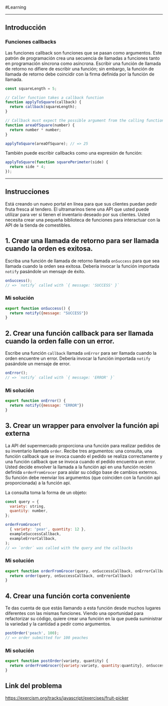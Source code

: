 #Learning 
___
## Introducción 
### Funciones callbacks

Las funciones callback son funciones que se pasan como argumentos. Este patrón de programación crea una secuencia de llamadas a funciones tanto en programación síncrona como asíncrona. Escribir una función de llamada de retorno no difiere de escribir una función; sin embargo, la función de llamada de retorno debe coincidir con la firma definida por la función de llamada.

```js
const squareLength = 5;

// Caller function takes a callback function
function applyToSquare(callback) {
  return callback(squareLength);
}

// Callback must expect the possible argument from the calling function
function areaOfSquare(number) {
  return number * number;
}

applyToSquare(areaOfSquare); // => 25
```

También puede escribir callbacks como una expresión de función:

```js
applyToSquare(function squarePerimeter(side) {
  return side * 4;
});
```
___
## Instrucciones 

Está creando un nuevo portal en línea para que sus clientes puedan pedir fruta fresca al tendero. El ultramarinos tiene una API que usted puede utilizar para ver si tienen el inventario deseado por sus clientes. Usted necesita crear una pequeña biblioteca de funciones para interactuar con la API de la tienda de comestibles.
## 1. Crear una llamada de retorno para ser llamada cuando la orden es exitosa.  

Escriba una función de llamada de retorno llamada `onSuccess` para que sea llamada cuando la orden sea exitosa. Debería invocar la función importada `notify` pasándole un mensaje de éxito.

```js
onSuccess();
// => `notify` called with `{ message: 'SUCCESS' }`
```
### Mi solución

```js
export function onSuccess() {
  return notify({message: "SUCCESS"})
}
```
## 2. Crear una función callback para ser llamada cuando la orden falle con un error.  

Escribe una función `callback` llamada `onError` para ser llamada cuando la orden encuentre un error. Debería invocar la función importada `notify` pasándole un mensaje de error.

```js
onError();
// => `notify` called with `{ message: 'ERROR' }`
```
### Mi solución

```js
export function onError() {
  return notify({message: "ERROR"})
}
```
## 3. Crear un wrapper para envolver la función api externa  

La API del supermercado proporciona una función para realizar pedidos de su inventario llamada `order`. Recibe tres argumentos: una consulta, una función callback que se invoca cuando el pedido se realiza correctamente y una función callback que se invoca cuando el pedido encuentra un error. Usted decide envolver la llamada a la función api en una función recién definida `orderFromGrocer` para aislar su código base de cambios externos. Su función debe reenviar los argumentos (que coinciden con la función api proporcionada) a la función api.  
  
La consulta toma la forma de un objeto:

```js
const query = {
  variety: string,
  quantity: number,
};
```

```js
orderFromGrocer(
  { variety: 'pear', quantity: 12 },
  exampleSuccessCallback,
  exampleErrorCallback,
);
// => `order` was called with the query and the callbacks
```
### Mi solución

```js
export function orderFromGrocer(query, onSuccessCallback, onErrorCallback) {
  return order(query, onSuccessCallback, onErrorCallback)
}
```
## 4. Crear una función corta conveniente  

Te das cuenta de que estás llamando a esta función desde muchos lugares diferentes con las mismas funciones. Viendo una oportunidad para refactorizar su código, quiere crear una función en la que pueda suministrar la variedad y la cantidad a pedir como argumentos.

```js
postOrder('peach', 100);
// => order submitted for 100 peaches
```
### Mi solución

```js
export function postOrder(variety, quantity) {
  return orderFromGrocer({variety:variety, quantity:quantity}, onSuccess, onError )
}
```
## Link del problema

https://exercism.org/tracks/javascript/exercises/fruit-picker